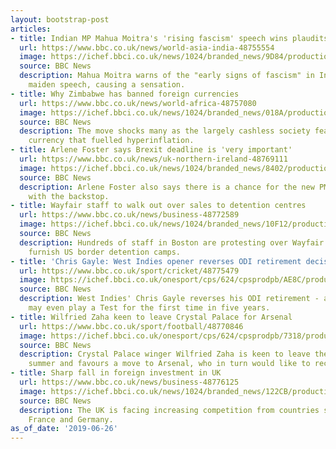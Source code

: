 ```yaml
---
layout: bootstrap-post
articles:
- title: Indian MP Mahua Moitra's 'rising fascism' speech wins plaudits
  url: https://www.bbc.co.uk/news/world-asia-india-48755554
  image: https://ichef.bbci.co.uk/news/1024/branded_news/9D84/production/_107542304_mahua2.jpg
  source: BBC News
  description: Mahua Moitra warns of the "early signs of fascism" in India in her
    maiden speech, causing a sensation.
- title: Why Zimbabwe has banned foreign currencies
  url: https://www.bbc.co.uk/news/world-africa-48757080
  image: https://ichef.bbci.co.uk/news/1024/branded_news/018A/production/_107549300_zim.jpg
  source: BBC News
  description: The move shocks many as the largely cashless society fears a local
    currency that fuelled hyperinflation.
- title: Arlene Foster says Brexit deadline is 'very important'
  url: https://www.bbc.co.uk/news/uk-northern-ireland-48769111
  image: https://ichef.bbci.co.uk/news/1024/branded_news/8402/production/_107549733_arlenefoster.jpg
  source: BBC News
  description: Arlene Foster also says there is a chance for the new PM to deal "proactively"
    with the backstop.
- title: Wayfair staff to walk out over sales to detention centres
  url: https://www.bbc.co.uk/news/business-48772589
  image: https://ichef.bbci.co.uk/news/1024/branded_news/10F12/production/_107549396_no-more-cages.jpg
  source: BBC News
  description: Hundreds of staff in Boston are protesting over Wayfair helping to
    furnish US border detention camps.
- title: 'Chris Gayle: West Indies opener reverses ODI retirement decision'
  url: https://www.bbc.co.uk/sport/cricket/48775479
  image: https://ichef.bbci.co.uk/onesport/cps/624/cpsprodpb/AE8C/production/_107548644_gayle_getty.jpg
  source: BBC News
  description: West Indies' Chris Gayle reverses his ODI retirement - and says he
    may even play a Test for the first time in five years.
- title: Wilfried Zaha keen to leave Crystal Palace for Arsenal
  url: https://www.bbc.co.uk/sport/football/48770846
  image: https://ichef.bbci.co.uk/onesport/cps/624/cpsprodpb/7318/production/_107546492_zaha_reuters2.jpg
  source: BBC News
  description: Crystal Palace winger Wilfried Zaha is keen to leave the club this
    summer and favours a move to Arsenal, who in turn would like to recruit him.
- title: Sharp fall in foreign investment in UK
  url: https://www.bbc.co.uk/news/business-48776125
  image: https://ichef.bbci.co.uk/news/1024/branded_news/122CB/production/_107234447_gettyimages-960245864.jpg
  source: BBC News
  description: The UK is facing increasing competition from countries such as Ireland,
    France and Germany.
as_of_date: '2019-06-26'
---
```


